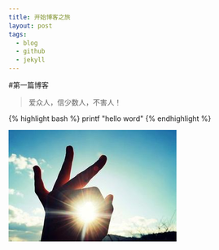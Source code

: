 ```yaml
---
title: 开始博客之旅
layout: post
tags:
  - blog
  - github
  - jekyll
---
```



#第一篇博客
> 爱众人，信少数人，不害人！

{% highlight bash %}
printf "hello word"
{% endhighlight %}


![My Blog](/media/files/2014/07/20/myblog.jpg)
